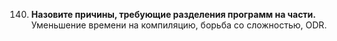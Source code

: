 140. **Назовите причины, требующие разделения программ на части.**    
Уменьшение времени на компиляцию, борьба со сложностью, ODR.
